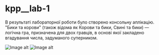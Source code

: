 # kpp__lab-1

В результаті лабораторної роботи було створено консольну аплікацію. "Бики та корови" (також відома як Корови та бики, Свині та бики) — логічна гра, призначена для двох гравців, в основі якої закладено вгадування числа, задуманого суперником.

![Image alt](https://github.com/{Ins1eme}/{screenshots}/Screenshot_1.png)
![Image alt](https://github.com/{Ins1eme}/{screenshots}/Screenshot_2.png)
